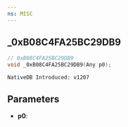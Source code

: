 ```yaml
---
ns: MISC
---
```

## _0xB08C4FA25BC29DB9

```c
// 0xB08C4FA25BC29DB9
void _0xB08C4FA25BC29DB9(Any p0);
```

```
NativeDB Introduced: v1207
```

## Parameters
* **p0**:

